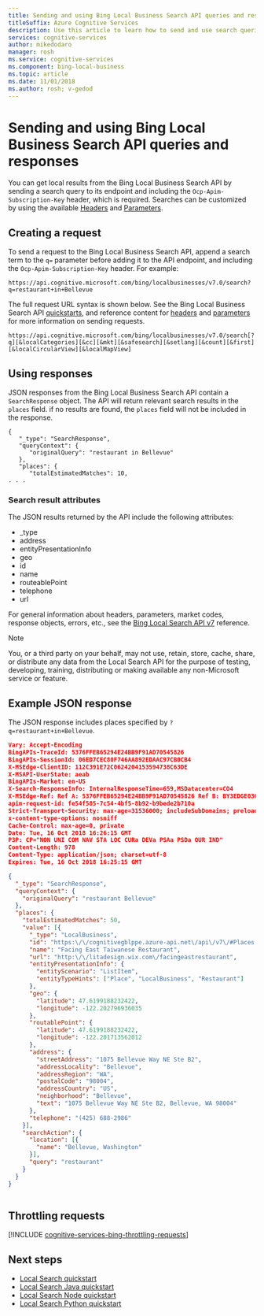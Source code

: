 ```yaml
---
title: Sending and using Bing Local Business Search API queries and responses | Microsoft Docs
titleSuffix: Azure Cognitive Services
description: Use this article to learn how to send and use search queries with the Bing Local Business Search API.
services: cognitive-services
author: mikedodaro
manager: rosh
ms.service: cognitive-services
ms.component: bing-local-business
ms.topic: article
ms.date: 11/01/2018
ms.author: rosh; v-gedod
---
```


# Sending and using Bing Local Business Search API queries and responses

You can get local results from the Bing Local Business Search API by sending a search query to its endpoint and including the `Ocp-Apim-Subscription-Key` header, which is required. Searches can be customized by using the available [Headers](local-search-reference.md#headers) and [Parameters](local-search-reference.md#query-parameters).

## Creating a request

To send a request to the Bing Local Business Search API, append a search term to the `q=` parameter before adding it to the API endpoint, and including the `Ocp-Apim-Subscription-Key` header. For example:

`https://api.cognitive.microsoft.com/bing/localbusinesses/v7.0/search?q=restaurant+in+Bellevue`

The full request URL syntax is shown below. See the Bing Local Business Search API [quickstarts](quickstarts/local-quickstart.md), and reference content for [headers](local-search-reference.md#headers) and [parameters](local-search-reference.md#query-parameters) for more information on sending requests.

```
https://api.cognitive.microsoft.com/bing/localbusinesses/v7.0/search[?q][&localCategories][&cc][&mkt][&safesearch][&setlang][&count][&first][&localCircularView][&localMapView]
```

## Using responses

JSON responses from the Bing Local Business Search API contain a `SearchResponse` object. The API will return relevant search results in the `places` field. if no results are found, the `places` field will not be included in the response.

```
{
   "_type": "SearchResponse",
   "queryContext": {
      "originalQuery": "restaurant in Bellevue"
   },
   "places": {
      "totalEstimatedMatches": 10,
. . . 
```

### Search result attributes

The JSON results returned by the API include the following attributes:

* _type
* address
* entityPresentationInfo
* geo
* id
* name
* routeablePoint
* telephone
* url

For general information about headers, parameters, market codes, response objects, errors, etc., see the [Bing Local Search API v7](local-search-reference.md) reference.

> [!NOTE]
> You, or a third party on your behalf, may not use, retain, store, cache, share, or distribute any data from the Local Search API for the purpose of testing, developing, training, distributing or making available any non-Microsoft service or feature. 


## Example JSON response

The JSON response includes places specified by `?q=restaurant+in+Bellevue`.

```json
Vary: Accept-Encoding
BingAPIs-TraceId: 5376FFEB65294E24BB9F91AD70545826
BingAPIs-SessionId: 06ED7CEC80F746AA892EDAAC97CB0CB4
X-MSEdge-ClientID: 112C391E72C0624204153594738C63DE
X-MSAPI-UserState: aeab
BingAPIs-Market: en-US
X-Search-ResponseInfo: InternalResponseTime=659,MSDatacenter=CO4
X-MSEdge-Ref: Ref A: 5376FFEB65294E24BB9F91AD70545826 Ref B: BY3EDGE0306 Ref C: 2018-10-16T16:26:15Z
apim-request-id: fe54f585-7c54-4bf5-8b92-b9bede2b710a
Strict-Transport-Security: max-age=31536000; includeSubDomains; preload
x-content-type-options: nosniff
Cache-Control: max-age=0, private
Date: Tue, 16 Oct 2018 16:26:15 GMT
P3P: CP="NON UNI COM NAV STA LOC CURa DEVa PSAa PSDa OUR IND"
Content-Length: 978
Content-Type: application/json; charset=utf-8
Expires: Tue, 16 Oct 2018 16:25:15 GMT

{
  "_type": "SearchResponse",
  "queryContext": {
    "originalQuery": "restaurant Bellevue"
  },
  "places": {
    "totalEstimatedMatches": 50,
    "value": [{
      "_type": "LocalBusiness",
      "id": "https:\/\/cognitivegblppe.azure-api.net\/api\/v7\/#Places.0",
      "name": "Facing East Taiwanese Restaurant",
      "url": "http:\/\/litadesign.wix.com\/facingeastrestaurant",
      "entityPresentationInfo": {
        "entityScenario": "ListItem",
        "entityTypeHints": ["Place", "LocalBusiness", "Restaurant"]
      },
      "geo": {
        "latitude": 47.6199188232422,
        "longitude": -122.202796936035
      },
      "routablePoint": {
        "latitude": 47.6199188232422,
        "longitude": -122.201713562012
      },
      "address": {
        "streetAddress": "1075 Bellevue Way NE Ste B2",
        "addressLocality": "Bellevue",
        "addressRegion": "WA",
        "postalCode": "98004",
        "addressCountry": "US",
        "neighborhood": "Bellevue",
        "text": "1075 Bellevue Way NE Ste B2, Bellevue, WA 98004"
      },
      "telephone": "(425) 688-2986"
    }],
    "searchAction": {
      "location": [{
        "name": "Bellevue, Washington"
      }],
      "query": "restaurant"
    }
  }
}
 
```

## Throttling requests

[!INCLUDE [cognitive-services-bing-throttling-requests](../../../includes/cognitive-services-bing-throttling-requests.md)]


## Next steps
- [Local Search quickstart](quickstarts/local-quickstart.md)
- [Local Search Java quickstart](quickstarts/local-search-java-quickstart.md)
- [Local Search Node quickstart](quickstarts/local-search-node-quickstart.md)
- [Local Search Python quickstart](quickstarts/local-search-python-quickstart.md)